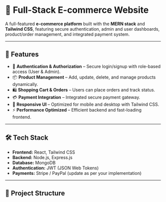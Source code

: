 # 🛒 Full-Stack E-commerce Website

A full-featured **e-commerce platform** built with the **MERN stack** and **Tailwind CSS**, featuring secure authentication, admin and user dashboards, product/order management, and integrated payment system.  

---

## 🚀 Features
- 🔑 **Authentication & Authorization** – Secure login/signup with role-based access (User & Admin).  
- 📦 **Product Management** – Add, update, delete, and manage products dynamically.  
- 🛍️ **Shopping Cart & Orders** – Users can place orders and track status.  
- 💳 **Payment Integration** – Integrated secure payment gateway.  
- 📱 **Responsive UI** – Optimized for mobile and desktop with Tailwind CSS.  
- ⚡ **Performance Optimized** – Efficient backend and fast-loading frontend.  

---

## 🛠️ Tech Stack
- **Frontend:** React, Tailwind CSS  
- **Backend:** Node.js, Express.js  
- **Database:** MongoDB  
- **Authentication:** JWT (JSON Web Tokens)  
- **Payments:** Stripe / PayPal (update as per your implementation)  

---

## 📂 Project Structure
